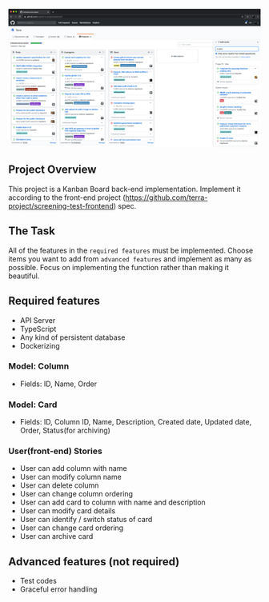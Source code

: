 ![Screenshot](/screenshot.png)
## Project Overview
This project is a Kanban Board back-end implementation. Implement it according to the front-end project (https://github.com/terra-project/screening-test-frontend) spec.

## The Task
All of the features in the `required features` must be implemented. Choose items you want to add from `advanced features` and implement as many as possible. Focus on implementing the function rather than making it beautiful.

## Required features
* API Server
* TypeScript
* Any kind of persistent database
* Dockerizing

### Model: Column
* Fields: ID, Name, Order

### Model: Card
* Fields: ID, Column ID, Name, Description, Created date, Updated date, Order, Status(for archiving)

### User(front-end) Stories
* User can add column with name
* User can modify column name
* User can delete column
* User can change column ordering
* User can add card to column with name and description
* User can modify card details
* User can identify / switch status of card
* User can change card ordering
* User can archive card

## Advanced features (not required)

* Test codes
* Graceful error handling
